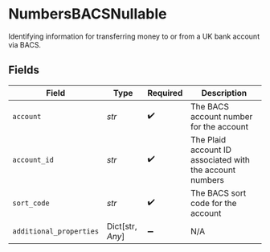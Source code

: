 # NumbersBACSNullable

Identifying information for transferring money to or from a UK bank account via BACS.


## Fields

| Field                                                    | Type                                                     | Required                                                 | Description                                              |
| -------------------------------------------------------- | -------------------------------------------------------- | -------------------------------------------------------- | -------------------------------------------------------- |
| `account`                                                | *str*                                                    | :heavy_check_mark:                                       | The BACS account number for the account                  |
| `account_id`                                             | *str*                                                    | :heavy_check_mark:                                       | The Plaid account ID associated with the account numbers |
| `sort_code`                                              | *str*                                                    | :heavy_check_mark:                                       | The BACS sort code for the account                       |
| `additional_properties`                                  | Dict[str, *Any*]                                         | :heavy_minus_sign:                                       | N/A                                                      |